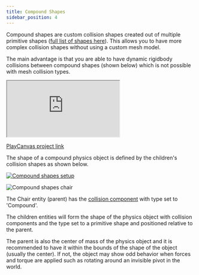 ```yaml
---
title: Compound Shapes
sidebar_position: 4
---
```


Compound shapes are custom collision shapes created out of multiple primitive shapes ([full list of shapes here][primitive-shapes-list]). This allows you to have more complex collision shapes without using a custom mesh model.

The main advantage is that you are able to have dynamic rigidbody collisions between compound shapes (shown below) which is not possible with mesh collision types.

<iframe loading="lazy" src="https://playcanv.as/e/p/KXZ5Lsda/" title="Compound Physic Shapes"></iframe>

[PlayCanvas project link][compound-shapes-project]

The shape of a compound physics object is defined by the children's collision shapes as shown below.

[![Compound shapes setup][compound-shapes-chair-setup-png]][compound-shapes-chair-setup-png]

![Compound shapes chair][compound-shapes-chair-gif]

The Chair entity (parent) has the [collision component][collision-component] with type set to 'Compound'.

The children entities will form the shape of the physics object with collision components and the type set to a primitive shape and positioned relative to the parent.

The parent is also the center of mass of the physics object and it is recommended to have it within the bounds of the shape of the object (usually the center). If not, the object may show odd behavior when forces and torque are applied such as rotating around an invisible pivot in the world.


[primitive-shapes-list]: /user-manual/physics/physics-basics/#rigid-bodies
[compound-shapes-project]: https://playcanvas.com/project/688146/overview/compound-physics-shapes
[compound-shapes-chair-gif]: /images/user-manual/physics/compound-shape-chair.gif
[compound-shapes-chair-setup-png]: /images/user-manual/physics/compound-shape-chair-setup.png
[collision-component]: /user-manual/packs/components/collision/
